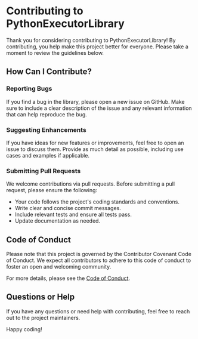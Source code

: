 # Contributing to PythonExecutorLibrary

Thank you for considering contributing to PythonExecutorLibrary! By contributing, you help make this project better for everyone. Please take a moment to review the guidelines below.

## How Can I Contribute?

### Reporting Bugs

If you find a bug in the library, please open a new issue on GitHub. Make sure to include a clear description of the issue and any relevant information that can help reproduce the bug.

### Suggesting Enhancements

If you have ideas for new features or improvements, feel free to open an issue to discuss them. Provide as much detail as possible, including use cases and examples if applicable.

### Submitting Pull Requests

We welcome contributions via pull requests. Before submitting a pull request, please ensure the following:

- Your code follows the project's coding standards and conventions.
- Write clear and concise commit messages.
- Include relevant tests and ensure all tests pass.
- Update documentation as needed.

## Code of Conduct

Please note that this project is governed by the Contributor Covenant Code of Conduct. We expect all contributors to adhere to this code of conduct to foster an open and welcoming community.

For more details, please see the [Code of Conduct](CODE_OF_CONDUCT.md).

## Questions or Help

If you have any questions or need help with contributing, feel free to reach out to the project maintainers.

Happy coding!
